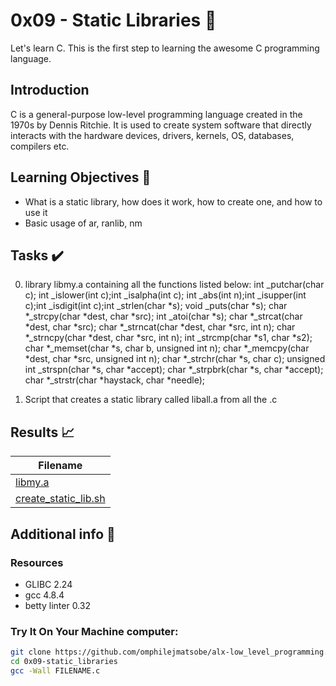 # 0x09 - Static Libraries 📝

Let's learn C. This is the first step to learning the awesome C programming language.

## Introduction

C is a general-purpose low-level programming language created in the 1970s by Dennis Ritchie.
It is used to create system software that directly interacts with the hardware devices, drivers, kernels, OS, databases, compilers etc.

## Learning Objectives :bookmark_tabs:

* What is a static library, how does it work, how to create one, and how to use it
* Basic usage of ar, ranlib, nm
  
## Tasks :heavy_check_mark:

0. library libmy.a containing all the functions listed below:
   int _putchar(char c);
   int _islower(int c);int _isalpha(int c);
   int _abs(int n);int _isupper(int c);int _isdigit(int c);int _strlen(char *s);
   void _puts(char *s);
   char *_strcpy(char *dest, char *src);
   int _atoi(char *s);
   char *_strcat(char *dest, char *src);
   char *_strncat(char *dest, char *src, int n);
   char *_strncpy(char *dest, char *src, int n);
   int _strcmp(char *s1, char *s2);
   char *_memset(char *s, char b, unsigned int n);
   char *_memcpy(char *dest, char *src, unsigned int n);
   char *_strchr(char *s, char c);
   unsigned int _strspn(char *s, char *accept);
   char *_strpbrk(char *s, char *accept);
   char *_strstr(char *haystack, char *needle);

1. Script that creates a static library called liball.a from all the .c

## Results :chart_with_upwards_trend:

| Filename |
| ------ |
| [libmy.a](https://github.com/omphilejmatsobe/alx-low_level_programming/blob/master/0x09-static_libraries/libmy.a)|
| [create_static_lib.sh](https://github.com/omphilejmatsobe/alx-low_level_programming/blob/master/0x09-static_libraries/create_static_lib.sh)|
## Additional info :construction:
### Resources

- GLIBC 2.24
- gcc 4.8.4
- betty linter 0.32


### Try It On Your Machine computer:	
```bash
git clone https://github.com/omphilejmatsobe/alx-low_level_programming.git
cd 0x09-static_libraries
gcc -Wall FILENAME.c
```

